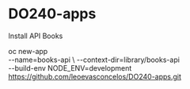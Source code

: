 # DO240-apps

Install API Books

oc new-app \
  --name=books-api \\
  --context-dir=library/books-api \
  --build-env NODE_ENV=development \
  https://github.com/leoevasconcelos/DO240-apps.git
